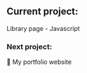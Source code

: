 ## Current project:
  Library page - Javascript
### Next project:
🔭 My portfolio website


<!--
**pillemer/pillemer** is a ✨ _special_ ✨ repository because its `README.md` (this file) appears on your GitHub profile.
